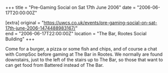 +++
title = "Pre-Gaming Social on Sat 17th June 2006"
date = "2006-06-17T20:00:00Z"

[extra]
original = "https://uwcs.co.uk/events/pre-gaming-social-on-sat-17th-june-2006-1474488983167/"    
end = "2006-06-17T22:00:00Z"
location = "The Bar, Rootes Social Building"
+++

Come for a burger, a pizza or some fish and chips, and of course a chat with CompSoc before gaming at The Bar in Rootes. We normally are found downstairs, just to the left of the stairs up to The Bar, so those that want to can get food from Battered instead of The Bar.

